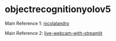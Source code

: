 # objectrecognitionyolov5


Main Reference 1: [nicolalandro](https://github.com/nicolalandro/yolov5_streamlit)


Main Reference 2: [live-webcam-with-streamlit](https://medium.com/mlearning-ai/live-webcam-with-streamlit-f32bf68945a4)


